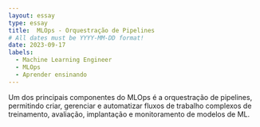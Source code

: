 ```yaml
---
layout: essay
type: essay
title:  MLOps - Orquestração de Pipelines
# All dates must be YYYY-MM-DD format!
date: 2023-09-17
labels:
  - Machine Learning Engineer
  - MLOps
  - Aprender ensinando
---
```


Um dos principais componentes do MLOps é a orquestração de pipelines, permitindo criar, gerenciar e automatizar fluxos de trabalho complexos de treinamento, avaliação, implantação e monitoramento de modelos de ML.

